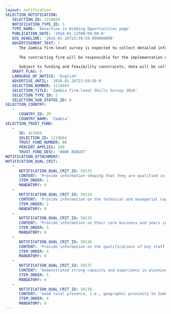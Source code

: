 ```yaml
---
layout: notification
SELECTION_NOTIFICATION: 
   SELECTION_ID: 1210604
   NOTIFICATION_TYPE_ID: 3
   TYPE_NAME: 'Advertise in Bidding Opportunities page'
   PUBLICATION_DATE: '2016-01-12T00:00:00.0'
   EOI_DEADLINE: '2016-01-26T23:59:59.900000000'
   ADVERTISEMENT_TEXT: |
      The Zambia firm-level survey is expected to collect detailed information on the skill profile of employees of the firms, firms experiences dealing with labor issues, skills, and training issues as well as their opinions and expectations about skills needs. In addition, basic financial information and indicators of the business environment will be collected.
      
      The contracting firm will be responsible for the implementation of a survey on private sectors skill demand and skill shortages in Zambia. Among the key tasks are identifying and securing relevant and up to date sample frames, translating the questionnaire in to the local language, conducting face-to-face interview with business managers. The contractor is also responsible for entry, cleaning and timely delivery of data using either STATA or SPSS software.  
        
      Subject to funding and feasibility constraints, data will be collected from about 350 establishments located in the different regions of Zambia
   DRAFT_FLAG: 0
   LANGUAGE_OF_NOTICE: 'English'
   ADVERTISE_UNTIL: '2016-01-26T23:59:59.0'
   SELECTION_NUMBER: 1210604
   SELECTION_TITLE: 'Zambia firm-level Skills Survey 2016'
   SELECTION_TYPE_ID: 2
   SELECTION_SUB_STATUS_ID: 8
SELECTION_COUNTRY: 
   - 
      COUNTRY_ID: ZM
      COUNTRY_NAME: 'Zambia'
SELECTION_TRUST_FUND: 
   - 
      ID: 411960
      SELECTION_ID: 1210604
      TRUST_FUND_NUMBER: BB
      PERCENT_APPLIES: 100
      TRUST_FUND_DESC: 'BANK BUDGET'
NOTIFICATION_ATTACHMENT: 
NOTIFICATION_QUAL_CRIT: 
   - 
      NOTIFICATION_QUAL_CRIT_ID: 50133
      CONTENT: 'Provide information showing that they are qualified in the field of the assignment.'
      ITEM_ORDER: 1
      MANDATORY: 0
   - 
      NOTIFICATION_QUAL_CRIT_ID: 50134
      CONTENT: 'Provide information on the technical and managerial capabilities of the firm.'
      ITEM_ORDER: 2
      MANDATORY: 0
   - 
      NOTIFICATION_QUAL_CRIT_ID: 50135
      CONTENT: 'Provide information on their core business and years in business.'
      ITEM_ORDER: 3
      MANDATORY: 0
   - 
      NOTIFICATION_QUAL_CRIT_ID: 50136
      CONTENT: 'Provide information on the qualifications of key staff.'
      ITEM_ORDER: 4
      MANDATORY: 0
   - 
      NOTIFICATION_QUAL_CRIT_ID: 50137
      CONTENT: 'Demonstrated strong capacity and experience in planning and organizing survey logistics, and proven record of delivering timely results.'
      ITEM_ORDER: 5
      MANDATORY: 0
   - 
      NOTIFICATION_QUAL_CRIT_ID: 50138
      CONTENT: 'Good local presence, i.e., geographic proximity to Zambia.'
      ITEM_ORDER: 6
      MANDATORY: 0
---
```

